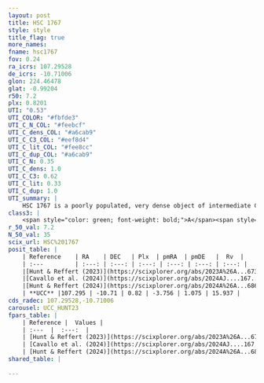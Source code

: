 ```yaml
---
layout: post
title: HSC 1767
style: style
title_flag: true
more_names: 
fname: hsc1767
fov: 0.24
ra_icrs: 107.29528
de_icrs: -10.71006
glon: 224.46478
glat: -0.99204
r50: 7.2
plx: 0.8201
UTI: "0.53"
UTI_COLOR: "#fbfde3"
UTI_C_N_COL: "#feebcf"
UTI_C_dens_COL: "#a6cab9"
UTI_C_C3_COL: "#eef8d4"
UTI_C_lit_COL: "#fee8cc"
UTI_C_dup_COL: "#a6cab9"
UTI_C_N: 0.35
UTI_C_dens: 1.0
UTI_C_C3: 0.62
UTI_C_lit: 0.33
UTI_C_dup: 1.0
UTI_summary: |
    HSC 1767 is a poorly populated, very dense object of intermediate C3 quality. It was recently reported in the literature.
class3: |
    <span style="color: green; font-weight: bold;">A</span><span style="color: red; font-weight: bold;">C</span>
r_50_val: 7.2
N_50_val: 35
scix_url: HSC%201767
posit_table: |
    | Reference    | RA    | DEC   | Plx  | pmRA  | pmDE   |  Rv  |
    | :---         | :---: | :---: | :---: | :---: | :---: | :---: |
    |[Hunt & Reffert (2023)](https://scixplorer.org/abs/2023A%26A...673A.114H) | 107.268 | -10.693 | 0.846 | -3.759 | 1.075 | 18.571 |
    |[Cavallo et al. (2024)](https://scixplorer.org/abs/2024AJ....167...12C) | 107.296 | -10.687 | 0.844 | -- | -- | -- |
    |[Hunt & Reffert (2024)](https://scixplorer.org/abs/2024A%26A...686A..42H) | 107.268 | -10.693 | 0.846 | -3.759 | 1.075 | 18.571 |
    | **UCC** |107.295 | -10.71 | 0.82 | -3.756 | 1.075 | 15.937 | 
cds_radec: 107.29528,-10.71006
carousel: UCC_HUNT23
fpars_table: |
    | Reference |  Values |
    | :---  |  :---:  |
    | [Hunt & Reffert (2023)](https://scixplorer.org/abs/2023A%26A...673A.114H) | `AV50=1.05, diffAV50=1.472, MOD50=10.303, logAge50=6.899` |
    | [Cavallo et al. (2024)](https://scixplorer.org/abs/2024AJ....167...12C) | `AV50=1.51, dMod50=10.41, logAge50=6.57, [Fe/H]50=-0.35` |
    | [Hunt & Reffert (2024)](https://scixplorer.org/abs/2024A%26A...686A..42H) | `MassJ=136.183` |
shared_table: |
    
---
```

